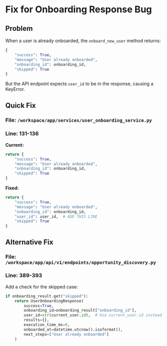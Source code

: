 # Fix for Onboarding Response Bug

## Problem
When a user is already onboarded, the `onboard_new_user` method returns:
```python
{
    "success": True,
    "message": "User already onboarded", 
    "onboarding_id": onboarding_id,
    "skipped": True
}
```

But the API endpoint expects `user_id` to be in the response, causing a KeyError.

## Quick Fix

### File: `/workspace/app/services/user_onboarding_service.py`
### Line: 131-136

**Current:**
```python
return {
    "success": True,
    "message": "User already onboarded",
    "onboarding_id": onboarding_id,
    "skipped": True
}
```

**Fixed:**
```python
return {
    "success": True,
    "message": "User already onboarded",
    "onboarding_id": onboarding_id,
    "user_id": user_id,  # ADD THIS LINE
    "skipped": True
}
```

## Alternative Fix

### File: `/workspace/app/api/v1/endpoints/opportunity_discovery.py`
### Line: 389-393

Add a check for the skipped case:
```python
if onboarding_result.get("skipped"):
    return UserOnboardingResponse(
        success=True,
        onboarding_id=onboarding_result["onboarding_id"],
        user_id=str(current_user.id),  # Use current_user.id instead
        results={},
        execution_time_ms=0,
        onboarded_at=datetime.utcnow().isoformat(),
        next_steps=["User already onboarded"]
    )
```